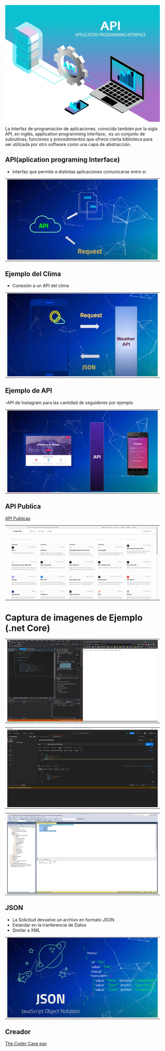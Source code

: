 <img src="images/API.jpg" align="center" title="API">

La interfaz de programación de aplicaciones, conocida también por la sigla API, en inglés, application programming interface, ​ es un conjunto de subrutinas, funciones y procedimientos que ofrece cierta biblioteca para ser utilizada por otro software como una capa de abstracción.

## API(aplication programing Interface)

- Interfaz que permite a distintas aplicaciones comunicarse entre si

<table align="center">
  <tr>
    <td align="center" style="padding=0;width=50%;">
      <img align="center" style="padding=0;" src="./images/Api4.png" />
    </td>
  </tr>
</table>


## Ejemplo del Clima

- Conexión a un API del clima


<table align="center">
  <tr>
    <td align="center" style="padding=0;width=50%;">
      <img align="center" style="padding=0;" src="./images/demo.png" />
    </td>
  </tr>
</table>

## Ejemplo de API

-API de Instagram para las cantidad de seguidores por ejemplo

<table align="center">
  <tr>
    <td align="center" style="padding=0;width=50%;">
      <img align="center" style="padding=0;" src="./images/demo1.png" />
    </td>
  </tr>
</table>

## API Publica

[API Publicas](https://public-apis.io/)

<table align="center">
  <tr>
    <td align="center" style="padding=0;width=50%;">
      <img align="center" style="padding=0;" src="./images/demo2.png" />
    </td>
  </tr>
</table>


# Captura de imagenes de Ejemplo (.net Core)

<table align="center">
  <tr>
    <td align="center" style="padding=0;width=50%;">
      <img align="center" style="padding=0;" src="./images/Api1.png" />
    </td>
  </tr>
</table>

<table align="center">
  <tr>
    <td align="center" style="padding=0;width=50%;">
      <img align="center" style="padding=0;" src="./images/Api2.png" />
    </td>
  </tr>
</table>

<table align="center">
  <tr>
    <td align="center" style="padding=0;width=50%;">
      <img align="center" style="padding=0;" src="./images/Api3.png" />
    </td>
  </tr>
</table>

## JSON

- La Solicitud devuelve un archivo en formato JSON
- Estandar en la tranferencia de Datos
- Similar a XML


<table align="center">
  <tr>
    <td align="center" style="padding=0;width=50%;">
      <img align="center" style="padding=0;" src="./images/demo3.png" />
    </td>
  </tr>
</table>




## Creador

[The Coder Cave esp](https://www.youtube.com/watch?v=-BhQEntPrFE)